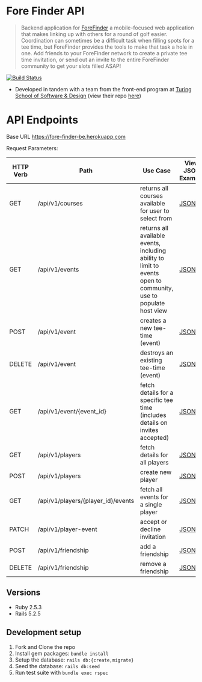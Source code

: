 # Fore Finder API
> Backend application for [ForeFinder](https://forefinder.herokuapp.com/dashboard) a mobile-focused web application that makes linking up with others for a round of golf easier. Coordination can sometimes be a difficult task when filling spots for a tee time, but ForeFinder provides the tools to make that task a hole in one. Add friends to your ForeFinder network to create a private tee time invitation, or send out an invite to the entire ForeFinder community to get your slots filled ASAP!

[![Build Status][travis-image]][travis-url]
- Developed in tandem with a team from the front-end program at [Turing School of Software & Design](https://turing.edu/) (view their repo [here](https://github.com/foreFinder/fore-finder-fe))

# API Endpoints
Base URL https://fore-finder-be.herokuapp.com

Request Parameters:

| HTTP Verb | Path | Use Case | View JSON Example |
| --- | --- | --- | --- |
| GET | /api/v1/courses | returns all courses available for user to select from | [JSON](https://github.com/foreFinder/fore-finder-be/blob/main/API_contract.md#get-all-courses-detail)
| GET | /api/v1/events | returns all available events, including ability to limit to events open to community, use to populate host view | [JSON](https://github.com/foreFinder/fore-finder-be/blob/main/API_contract.md#get-all-events)
| POST | /api/v1/event | creates a new tee-time (event) |[JSON](https://github.com/foreFinder/fore-finder-be/blob/main/API_contract.md#post-host--add-tee-time)
| DELETE | /api/v1/event | destroys an existing tee-time (event) |[JSON](https://github.com/foreFinder/fore-finder-be/blob/main/API_contract.md#delete-single-event)
| GET | /api/v1/event/{event_id} | fetch details for a specific tee time (includes details on invites accepted) |[JSON](https://github.com/foreFinder/fore-finder-be/blob/main/API_contract.md#get-single-event)
| GET  | /api/v1/players | fetch details for all players |[JSON](https://github.com/foreFinder/fore-finder-be/blob/main/API_contract.md#get-all-player-details)
| POST | /api/v1/players | create new player | [JSON](https://github.com/foreFinder/fore-finder-be/blob/main/API_contract.md#post-player)
| GET | /api/v1/players/{player_id}/events | fetch all events for a single player |[JSON](https://github.com/foreFinder/fore-finder-be/blob/main/API_contract.md#get-all-events-for-single-player)
| PATCH | /api/v1/player-event | accept or decline invitation |[JSON](https://github.com/foreFinder/fore-finder-be/blob/main/API_contract.md#get-all-events-for-single-player)
| POST | /api/v1/friendship | add a friendship |[JSON](https://github.com/foreFinder/fore-finder-be/blob/main/API_contract.md#resource-url-8)
| DELETE | /api/v1/friendship | remove a friendship |[JSON](https://github.com/foreFinder/fore-finder-be/blob/main/API_contract.md#delete-remove-friendship)


## Versions
- Ruby 2.5.3
- Rails 5.2.5


## Development setup

1. Fork and Clone the repo
2. Install gem packages: `bundle install`
3. Setup the database: `rails db:{create,migrate}`
4. Seed the database: `rails db:seed`
5. Run test suite with `bundle exec rspec`

<!-- Markdown link & img dfn's -->  
[travis-image]: https://img.shields.io/travis/dbader/node-datadog-metrics/master.svg?style=flat-square
[travis-url]: https://travis-ci.com/github/foreFinder
